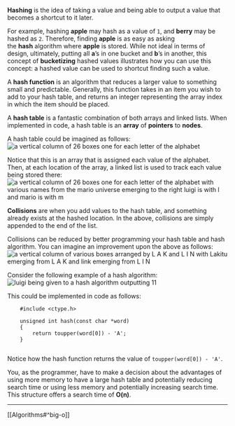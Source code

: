 __Hashing__ is the idea of taking a value and being able to output a value that becomes a shortcut to it later.

For example, hashing __apple__ may hash as a value of `1`, and __berry__ may be hashed as `2`. Therefore, finding __apple__ is as easy as asking the __hash__ algorithm where __apple__ is stored. While not ideal in terms of design, ultimately, putting all __a__’s in one bucket and __b__’s in another, this concept of __bucketizing__ hashed values illustrates how you can use this concept: a hashed value can be used to shortcut finding such a value.

A __hash function__ is an algorithm that reduces a larger value to something small and predictable. Generally, this function takes in an item you wish to add to your hash table, and returns an integer representing the array index in which the item should be placed.

A __hash table__ is a fantastic combination of both arrays and linked lists. When implemented in code, a hash table is an __array__ of __pointers__ to __nodes__.

A hash table could be imagined as follows:
![a vertical column of 26 boxes one for each letter of the alphabet](https://cs50.harvard.edu/x/notes/5/cs50Week5Slide157.png "alphabet")

Notice that this is an array that is assigned each value of the alphabet.
Then, at each location of the array, a linked list is used to track each value being stored there:    ![a vertical column of 26 boxes one for each letter of the alphabet with various names from the mario universe emerging to the right luigi is with l and mario is with m](https://cs50.harvard.edu/x/notes/5/cs50Week5Slide169.png "alphabet")

__Collisions__ are when you add values to the hash table, and something already exists at the hashed location. In the above, collisions are simply appended to the end of the list.

Collisions can be reduced by better programming your hash table and hash algorithm. You can imagine an improvement upon the above as follows:
![a vertical column of various boxes arranged by L A K and L I N with Lakitu emerging from L A K and link emerging from L I N](https://cs50.harvard.edu/x/notes/5/cs50Week5Slide184.png "alphabet")

Consider the following example of a hash algorithm:
![luigi being given to a hash algorithm outputting 11](https://cs50.harvard.edu/x/notes/5/cs50Week5Slide173.png "hashing")

This could be implemented in code as follows:
```
    #include <ctype.h>
    
    unsigned int hash(const char *word)
    {
        return toupper(word[0]) - 'A';
    }
    
```

Notice how the hash function returns the value of `toupper(word[0]) - 'A'`.

You, as the programmer, have to make a decision about the advantages of using more memory to have a large hash table and potentially reducing search time or using less memory and potentially increasing search time.
This structure offers a search time of **O(n)**.




---

[[Algorithms#^big-o]]